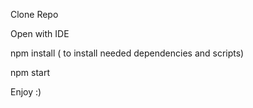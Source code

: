 Clone Repo

Open with IDE

npm install ( to install needed dependencies and scripts)

npm start

Enjoy :)
